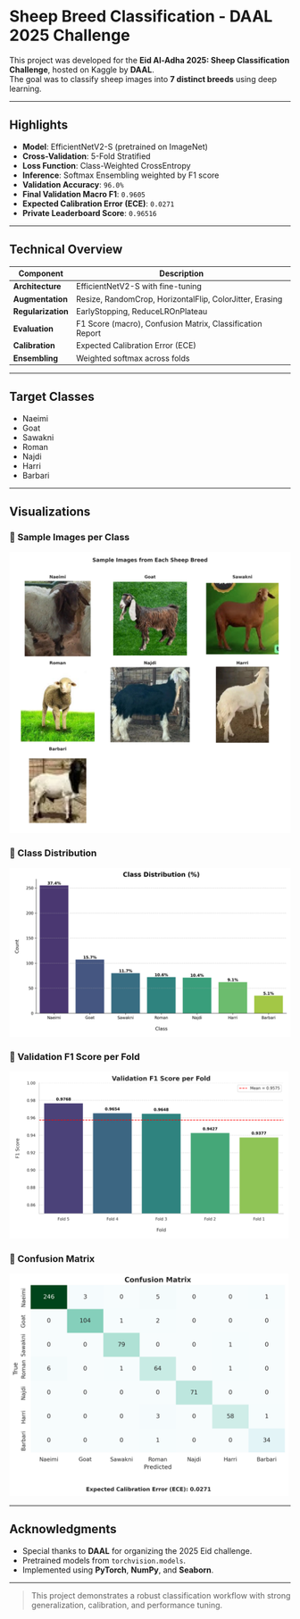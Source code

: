 
# Sheep Breed Classification - DAAL 2025 Challenge

This project was developed for the **Eid Al-Adha 2025: Sheep Classification Challenge**, hosted on Kaggle by **DAAL**.  
The goal was to classify sheep images into **7 distinct breeds** using deep learning.

---

## Highlights

- **Model**: EfficientNetV2-S (pretrained on ImageNet)
- **Cross-Validation**: 5-Fold Stratified
- **Loss Function**: Class-Weighted CrossEntropy
- **Inference**: Softmax Ensembling weighted by F1 score
- **Validation Accuracy**: `96.0%`
- **Final Validation Macro F1**: `0.9605`
- **Expected Calibration Error (ECE)**: `0.0271`
- **Private Leaderboard Score**: `0.96516`

---

## Technical Overview

| Component        | Description                                                  |
|------------------|--------------------------------------------------------------|
| **Architecture** | EfficientNetV2-S with fine-tuning                            |
| **Augmentation** | Resize, RandomCrop, HorizontalFlip, ColorJitter, Erasing     |
| **Regularization** | EarlyStopping, ReduceLROnPlateau                          |
| **Evaluation**   | F1 Score (macro), Confusion Matrix, Classification Report    |
| **Calibration**  | Expected Calibration Error (ECE)                             |
| **Ensembling**   | Weighted softmax across folds                                |

---

## Target Classes

- Naeimi
- Goat
- Sawakni
- Roman
- Najdi
- Harri
- Barbari

---

## Visualizations

### 🔹 Sample Images per Class  
<img src="images/Sample_Sheep.png" width="600"/>

### 🔹 Class Distribution  
<img src="images/Class_Distribution.png" width="600"/>

### 🔹 Validation F1 Score per Fold  
<img src="images/f1_per_fold.png" width="500"/>

### 🔹 Confusion Matrix  
<img src="images/confusion_matrix.png" width="500"/>

---

## Acknowledgments

- Special thanks to **DAAL** for organizing the 2025 Eid challenge.
- Pretrained models from `torchvision.models`.
- Implemented using **PyTorch**, **NumPy**, and **Seaborn**.

---

> This project demonstrates a robust classification workflow with strong generalization, calibration, and performance tuning.
